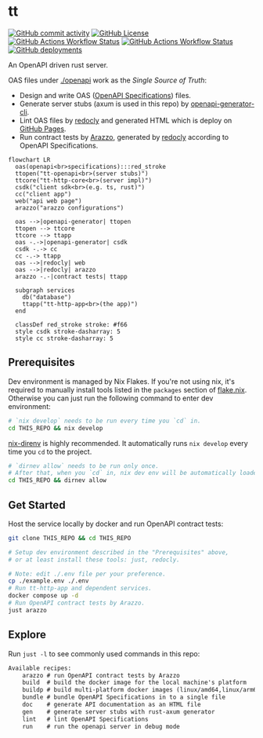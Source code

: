 # tt

[![GitHub commit activity](https://img.shields.io/github/commit-activity/m/whisperpine/tt)](https://github.com/whisperpine/tt/commits/main/)
[![GitHub License](https://img.shields.io/github/license/whisperpine/tt)](https://github.com/whisperpine/tt/blob/main/LICENSE)
[![GitHub Actions Workflow Status](https://img.shields.io/github/actions/workflow/status/whisperpine/tt/checks.yml?label=checks)](https://github.com/whisperpine/tt/actions/workflows/checks.yml)
[![GitHub Actions Workflow Status](https://img.shields.io/github/actions/workflow/status/whisperpine/tt/build.yml)](https://github.com/whisperpine/tt/actions/workflows/build.yml)
[![GitHub deployments](https://img.shields.io/github/deployments/whisperpine/tt/github-pages?label=pages)](https://github.com/whisperpine/tt/deployments/github-pages)

An OpenAPI driven rust server.

OAS files under [./openapi](./openapi/) work as the *Single Source of Truth*:

- Design and write OAS ([OpenAPI Specifications](https://www.openapis.org/)) files.
- Generate server stubs (axum is used in this repo) by [openapi-generator-cli](https://github.com/OpenAPITools/openapi-generator).
- Lint OAS files by [redocly](https://github.com/Redocly/redocly-cli)
  and generated HTML which is deploy on [GitHub Pages](https://whisperpine.github.io/tt/).
- Run contract tests by [Arazzo](https://www.openapis.org/arazzo-specification),
  generated by [redocly](https://github.com/Redocly/redocly-cli)
  according to OpenAPI Specifications.

```mermaid
flowchart LR
  oas(openapi<br>specifications):::red_stroke
  ttopen("tt-openapi<br>(server stubs)")
  ttcore("tt-http-core<br>(server impl)")
  csdk("client sdk<br>(e.g. ts, rust)")
  cc("client app")
  web("api web page")
  arazzo("arazzo configurations")

  oas -->|openapi-generator| ttopen
  ttopen --> ttcore
  ttcore --> ttapp
  oas -.->|openapi-generator| csdk
  csdk -.-> cc
  cc -.-> ttapp
  oas -->|redocly| web
  oas -->|redocly| arazzo
  arazzo -.-|contract tests| ttapp

  subgraph services
    db("database")
    ttapp("tt-http-app<br>(the app)")
  end

  classDef red_stroke stroke: #f66
  style csdk stroke-dasharray: 5
  style cc stroke-dasharray: 5
```

## Prerequisites

Dev environment is managed by Nix Flakes.
If you're not using nix, it's required to manually install tools listed in the
`packages` section of [flake.nix](./flake.nix).
Otherwise you can just run the following command to enter dev environment:

```sh
# `nix develop` needs to be run every time you `cd` in.
cd THIS_REPO && nix develop
```

[nix-direnv](https://github.com/nix-community/nix-direnv)
is highly recommended.
It automatically runs `nix develop` every
time you `cd` to the project.

```sh
# `dirnev allow` needs to be run only once.
# After that, when you `cd` in, nix dev env will be automatically loaded.
cd THIS_REPO && dirnev allow
```

## Get Started

Host the service locally by docker and run OpenAPI contract tests:

```sh
git clone THIS_REPO && cd THIS_REPO

# Setup dev environment described in the "Prerequisites" above,
# or at least install these tools: just, redocly.

# Note: edit ./.env file per your preference.
cp ./example.env ./.env
# Run tt-http-app and dependent services.
docker compose up -d
# Run OpenAPI contract tests by Arazzo.
just arazzo
```

## Explore

Run `just -l` to see commonly used commands in this repo:

```txt
Available recipes:
    arazzo # run OpenAPI contract tests by Arazzo
    build  # build the docker image for the local machine's platform
    buildp # build multi-platform docker images (linux/amd64,linux/arm64)
    bundle # bundle OpenAPI Specifications in to a single file
    doc    # generate API documentation as an HTML file
    gen    # generate server stubs with rust-axum generator
    lint   # lint OpenAPI Specifications
    run    # run the openapi server in debug mode
```
